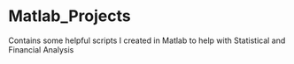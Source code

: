# Matlab_Projects

Contains some helpful scripts I created in Matlab to help with Statistical and Financial Analysis
